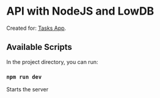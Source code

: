 # API with NodeJS and LowDB

Created for: [Tasks App](https://github.com/ramiro-c/tasks-reducer-context/blob/main/README.md).

## Available Scripts

In the project directory, you can run:

### `npm run dev`

Starts the server
